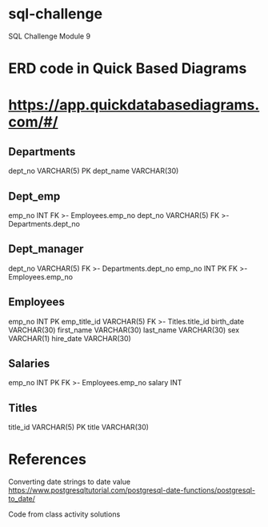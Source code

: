 # sql-challenge
SQL Challenge Module 9
 
# ERD code in Quick Based Diagrams 
# https://app.quickdatabasediagrams.com/#/

Departments
-
dept_no VARCHAR(5) PK 
dept_name VARCHAR(30)

Dept_emp
-
emp_no INT FK >- Employees.emp_no
dept_no VARCHAR(5) FK >- Departments.dept_no

Dept_manager
-
dept_no VARCHAR(5) FK >- Departments.dept_no
emp_no INT PK FK >- Employees.emp_no

Employees
-
emp_no INT PK
emp_title_id VARCHAR(5) FK >- Titles.title_id
birth_date VARCHAR(30)
first_name VARCHAR(30)
last_name VARCHAR(30)
sex VARCHAR(1)
hire_date VARCHAR(30)

Salaries
- 
emp_no INT PK FK >- Employees.emp_no
salary INT

Titles
- 
title_id VARCHAR(5) PK 
title VARCHAR(30)


# References
Converting date strings to date value 
https://www.postgresqltutorial.com/postgresql-date-functions/postgresql-to_date/


Code from class activity solutions 